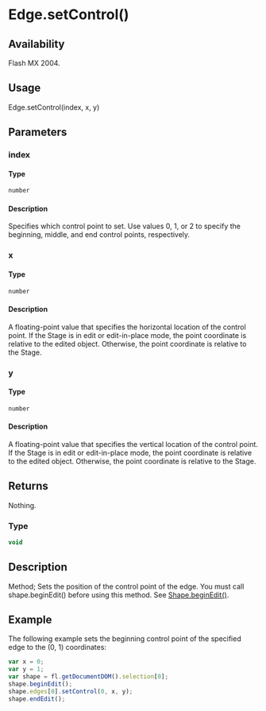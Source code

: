 # Edge.setControl()

## Availability

Flash MX 2004.

## Usage

Edge.setControl(index, x, y)

## Parameters

### **index**

#### Type

```typescript
number
```

#### Description

Specifies which control point to set. Use values 0, 1, or 2 to specify the beginning, middle, and end control points, respectively.

### **x**

#### Type

```typescript
number
```

#### Description

A floating-point value that specifies the horizontal location of the control point. If the Stage is in edit or edit-in-place mode, the point coordinate is relative to the edited object. Otherwise, the point coordinate is relative to the Stage.

### **y**

#### Type

```typescript
number
```

#### Description

A floating-point value that specifies the vertical location of the control point. If the Stage is in edit or edit-in-place mode, the point coordinate is relative to the edited object. Otherwise, the point coordinate is relative to the Stage.

## Returns

Nothing.

### Type

```typescript
void
```

## Description

Method; Sets the position of the control point of the edge. You must call shape.beginEdit() before using this method. See [Shape.beginEdit()](../Shape_object/Shape.md).

## Example

The following example sets the beginning control point of the specified edge to the (0, 1) coordinates:

```javascript
var x = 0;
var y = 1;
var shape = fl.getDocumentDOM().selection[0];
shape.beginEdit();
shape.edges[0].setControl(0, x, y);
shape.endEdit();
```
